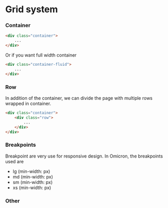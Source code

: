 # Grid system

### Container
```html
<div class="container">
    ...
</div>
```

Or if you want full width container
```html
<div class="container-fluid">
    ...
</div>
```

### Row
In addition of the container, we can divide the page with multiple rows wrapped in container.
```html
<div class="container">
    <div class="row">
        ...
    </div>
</div>
```

### Breakpoints
Breakpoint are very use for responsive design. In Omicron, the breakpoints used are

- lg (min-width: px)
- md (min-width: px)
- sm (min-width: px)
- xs (min-width: px)

### Other
